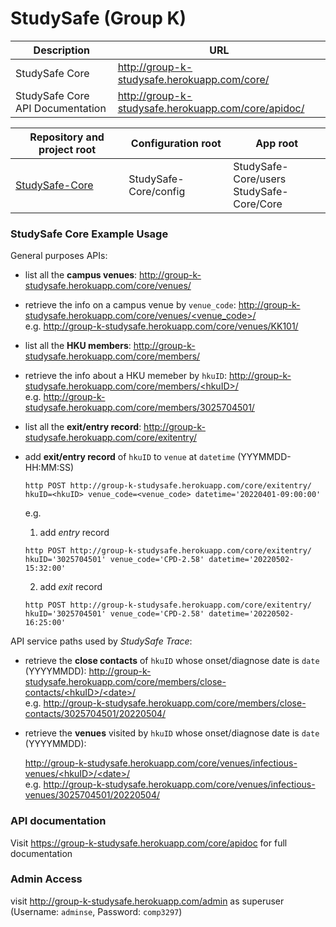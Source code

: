 # StudySafe (Group K)

| Description                      | URL                                                 |
| -------------------------------- | --------------------------------------------------- |
| StudySafe Core                   | http://group-k-studysafe.herokuapp.com/core/        |
| StudySafe Core API Documentation | http://group-k-studysafe.herokuapp.com/core/apidoc/ |

| Repository and project root                                  | Configuration root    | App root                                     |
| ------------------------------------------------------------ | --------------------- | -------------------------------------------- |
| [StudySafe-Core](https://github.com/COMP3297-Group-K/StudySafe-Core) | StudySafe-Core/config | StudySafe-Core/users<br/>StudySafe-Core/Core |

### StudySafe Core Example Usage

General purposes APIs:

 - list all the **campus venues**: http://group-k-studysafe.herokuapp.com/core/venues/

 - retrieve the info on a campus venue by `venue_code`: [http://group-k-studysafe.herokuapp.com/core/venues/<venue_code\>/]()<br>e.g. http://group-k-studysafe.herokuapp.com/core/venues/KK101/
   


 - list all the **HKU members**: http://group-k-studysafe.herokuapp.com/core/members/
   


 - retrieve the info about a HKU memeber by `hkuID`: [http://group-k-studysafe.herokuapp.com/core/members/<hkuID\>/]() <br>e.g. http://group-k-studysafe.herokuapp.com/core/members/3025704501/

 - list all the **exit/entry record**: http://group-k-studysafe.herokuapp.com/core/exitentry/

 - add **exit/entry record** of `hkuID` to `venue` at `datetime` (YYYMMDD-HH:MM:SS)

   ```shell
   http POST http://group-k-studysafe.herokuapp.com/core/exitentry/ hkuID=<hkuID> venue_code=<venue_code> datetime='20220401-09:00:00'
   ```

   e.g. 

   1. add *entry* record

   ```shell
   http POST http://group-k-studysafe.herokuapp.com/core/exitentry/ hkuID='3025704501' venue_code='CPD-2.58' datetime='20220502-15:32:00'
   ```

   2. add *exit* record

   ```shell
   http POST http://group-k-studysafe.herokuapp.com/core/exitentry/ hkuID='3025704501' venue_code='CPD-2.58' datetime='20220502-16:25:00'
   ```

API service paths used by *StudySafe Trace*:

 - retrieve the **close contacts** of `hkuID` whose onset/diagnose date is `date` (YYYYMMDD): [http://group-k-studysafe.herokuapp.com/core/members/close-contacts/<hkuID\>/<date\>/]() <br>e.g. http://group-k-studysafe.herokuapp.com/core/members/close-contacts/3025704501/20220504/

 - retrieve the **venues** visited by `hkuID` whose onset/diagnose date is `date` (YYYYMMDD): 

   [http://group-k-studysafe.herokuapp.com/core/venues/infectious-venues/<hkuID\>/<date\>/]() <br>e.g. http://group-k-studysafe.herokuapp.com/core/venues/infectious-venues/3025704501/20220504/
   
   

### API documentation

Visit https://group-k-studysafe.herokuapp.com/core/apidoc for full documentation



### Admin Access

visit http://group-k-studysafe.herokuapp.com/admin as superuser (Username: `adminse`, Password: `comp3297`)
